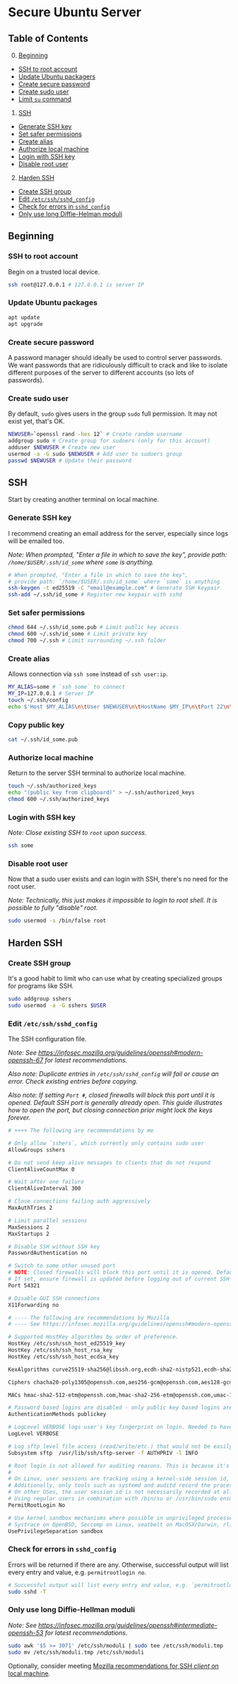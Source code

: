 # Secure Ubuntu Server

## Table of Contents

0. [Beginning](#before-beginning)
  - [SSH to root account](#ssh-to-root-account)
  - [Update Ubuntu packagers](#update-ubuntu-packages)
  - [Create secure password](#create-secure-password)
  - [Create sudo user](#create-sudo-user)
  - [Limit `su` command](#limit-su-command)
1. [SSH](#ssh)
  - [Generate SSH key](#generate-ssh-key)
  - [Set safer permissions](#set-safer-permissions)
  - [Create alias](#create-alias)
  - [Authorize local machine](#authorize-local-machine)
  - [Login with SSH key](#login-with-ssh-key)
  - [Disable root user](#disable-root-user)
2. [Harden SSH](#harden-ssh)
  - [Create SSH group](#create-ssh-group)
  - [Edit `/etc/ssh/sshd_config`](#edit-)
  - [Check for errors in `sshd_config`]()
  - [Only use long Diffie-Helman moduli]()

## Beginning

### SSH to root account

Begin on a trusted local device.

```bash
ssh root@127.0.0.1 # 127.0.0.1 is server IP
```

### Update Ubuntu packages

```bash
apt update
apt upgrade
```

### Create secure password

A password manager should ideally be used to control server passwords. We want passwords that are ridiculously difficult to crack and like to isolate different purposes of the server to different accounts (so lots of passwords). 

### Create sudo user

By default, `sudo` gives users in the group `sudo` full permission. It may not exist yet, that's OK.

```bash
NEWUSER=`openssl rand -hex 12` # Create random username
addgroup sudo # Create group for sudoers (only for this account)
adduser $NEWUSER # Create new user
usermod -a -G sudo $NEWUSER # Add user to sudoers group
passwd $NEWUSER # Update their password
```

## SSH

Start by creating another terminal on local machine.

### Generate SSH key

I recommend creating an email address for the server, especially since logs will be emailed too.

*Note: When prompted, "Enter a file in which to save the key", provide path: `/home/$USER/.ssh/id_some` where `some` is anything.*

```bash
# When prompted, "Enter a file in which to save the key", 
# provide path: `/home/$USER/.ssh/id_some` where `some` is anything
ssh-keygen -t ed25519 -C "email@example.com" # Generate SSH keypair
ssh-add ~/.ssh/id_some # Register new keypair with sshd
```

### Set safer permissions

```bash
chmod 644 ~/.ssh/id_some.pub # Limit public key access
chmod 600 ~/.ssh/id_some # Limit private key
chmod 700 ~/.ssh # Limit surrounding ~/.ssh folder
```

### Create alias

Allows connection via `ssh some` instead of `ssh user:ip`.

```bash
MY_ALIAS=some # `ssh some` to connect
MY_IP=127.0.0.1 # Server IP
touch ~/.ssh/config
echo $'Host $MY_ALIAS\n\tUser $NEWUSER\n\tHostName $MY_IP\n\tPort 22\n\tIdentityFile ~/.ssh/id_some' > ~/.ssh/config
```

### Copy public key

```bash
cat ~/.ssh/id_some.pub
```

### Authorize local machine

Return to the server SSH terminal to authorize local machine.

```bash
touch ~/.ssh/authorized_keys
echo "(public key from clipboard)" > ~/.ssh/authorized_keys
chmod 600 ~/.ssh/authorized_keys
```

### Login with SSH key

*Note: Close existing SSH to `root` upon success.*

```bash
ssh some
```

### Disable root user

Now that a sudo user exists and can login with SSH, there's no need for the root user.

*Note: Technically, this just makes it impossible to login to root shell. It is possible to fully "disable" root.*

```bash
sudo usermod -s /bin/false root
```

## Harden SSH

### Create SSH group

It's a good habit to limit who can use what by creating specialized groups for programs like SSH.

```bash
sudo addgroup sshers
sudo usermod -a -G sshers $USER
```

### Edit `/etc/ssh/sshd_config`

The SSH configuration file.

*Note: See https://infosec.mozilla.org/guidelines/openssh#modern-openssh-67 for latest recommendations.*

*Also note: Duplicate entries in `/etc/ssh/sshd_config` will fail or cause an error. Check existing entries before copying.*

*Also note: If setting `Port #`, closed firewalls will block this port until it is opened. Default SSH port is generally already open. This guide illustrates how to open the port, but closing connection prior might lock the keys forever.*

```bash
# ++++ The following are recommendations by me

# Only allow `sshers`, which currently only contains sudo user
AllowGroups sshers

# Do not send keep alive messages to clients that do not respond
ClientAliveCountMax 0

# Wait after one failure
ClientAliveInterval 300

# Close connections failing auth aggressively
MaxAuthTries 2

# Limit parallel sessions
MaxSessions 2
MaxStartups 2

# Disable SSH without SSH key
PasswordAuthentication no

# Switch to some other unused port
# NOTE: Closed firewalls will block this port until it is opened. Default SSH port is generally already open.
# If set, ensure firewall is updated before logging out of current SSH session.
Port 54321

# Disable GUI SSH connections
X11Forwarding no

# ---- The following are recommendations by Mozilla
# ---- See https://infosec.mozilla.org/guidelines/openssh#modern-openssh-67 for latest recommendations

# Supported HostKey algorithms by order of preference.
HostKey /etc/ssh/ssh_host_ed25519_key
HostKey /etc/ssh/ssh_host_rsa_key
HostKey /etc/ssh/ssh_host_ecdsa_key

KexAlgorithms curve25519-sha256@libssh.org,ecdh-sha2-nistp521,ecdh-sha2-nistp384,ecdh-sha2-nistp256,diffie-hellman-group-exchange-sha256

Ciphers chacha20-poly1305@openssh.com,aes256-gcm@openssh.com,aes128-gcm@openssh.com,aes256-ctr,aes192-ctr,aes128-ctr

MACs hmac-sha2-512-etm@openssh.com,hmac-sha2-256-etm@openssh.com,umac-128-etm@openssh.com,hmac-sha2-512,hmac-sha2-256,umac-128@openssh.com

# Password based logins are disabled - only public key based logins are allowed.
AuthenticationMethods publickey

# LogLevel VERBOSE logs user's key fingerprint on login. Needed to have a clear audit track of which key was using to log in.
LogLevel VERBOSE

# Log sftp level file access (read/write/etc.) that would not be easily logged otherwise.
Subsystem sftp  /usr/lib/ssh/sftp-server -f AUTHPRIV -l INFO

# Root login is not allowed for auditing reasons. This is because it's difficult to track which process belongs to which root user:
#
# On Linux, user sessions are tracking using a kernel-side session id, however, this session id is not recorded by OpenSSH.
# Additionally, only tools such as systemd and auditd record the process session id.
# On other OSes, the user session id is not necessarily recorded at all kernel-side.
# Using regular users in combination with /bin/su or /usr/bin/sudo ensure a clear audit track.
PermitRootLogin No

# Use kernel sandbox mechanisms where possible in unprivileged processes
# Systrace on OpenBSD, Seccomp on Linux, seatbelt on MacOSX/Darwin, rlimit elsewhere.
UsePrivilegeSeparation sandbox
```

### Check for errors in `sshd_config`

Errors will be returned if there are any. Otherwise, successful output will list every entry and value, e.g. `permitrootlogin no`.

```bash
# Successful output will list every entry and value, e.g. `permitrootlogin no`
sudo sshd -T
```

### Only use long Diffie-Hellman moduli

*Note: See https://infosec.mozilla.org/guidelines/openssh#intermediate-openssh-53 for latest recommendations.*

```bash
sudo awk '$5 >= 3071' /etc/ssh/moduli | sudo tee /etc/ssh/moduli.tmp
sudo mv /etc/ssh/moduli.tmp /etc/ssh/moduli
```

Optionally, consider meeting [Mozilla recommendations for SSH *client* on local machine](https://infosec.mozilla.org/guidelines/openssh#configuration-1).
